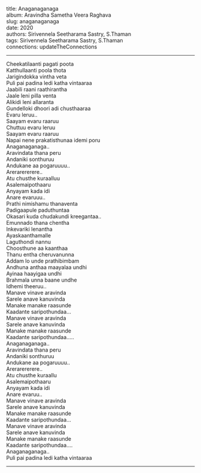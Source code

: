 title: Anaganaganaga  
album: Aravindha Sametha Veera Raghava  
slug: anaganaganaga  
date: 2020  
authors: Sirivennela Seetharama Sastry, S.Thaman  
tags: Sirivennela Seetharama Sastry, S.Thaman  
connections: updateTheConnections  

------------

Cheekatilaanti pagati poota  
Katthullaanti poola thota  
Jarigindokka vintha veta  
Puli pai padina ledi katha vintaaraa  
Jaabili raani raathirantha  
Jaale leni pilla venta  
Alikidi leni allaranta  
Gundelloki dhoori adi chusthaaraa  
Evaru leruu..  
Saayam evaru raaruu  
Chuttuu evaru leruu  
Saayam evaru raaruu  
Napai nene prakatisthunaa idemi poru  
Anaganaganaga..  
Aravindata thana peru  
Andaniki sonthuruu  
Andukane aa pogaruuuu..  
Arerarererere..  
Atu chusthe kuraalluu  
Asalemaipothaaru  
Anyayam kada idi  
Anare evaruuu..  
Prathi nimishamu thanaventa  
Padigaapule paduthuntaa  
Okasari kuda chudakundi kreegantaa..  
Emunnado thana chentha  
Inkevariki lenantha  
Ayaskaanthamalle  
Laguthondi nannu  
Choosthune aa kaanthaa  
Thanu entha cheruvanunna  
Addam lo unde prathibimbam  
Andhuna anthaa maayalaa undhi  
Ayinaa haayigaa undhi  
Brahmala unna baane undhe  
Idhemi theeruu..  
Manave vinave aravinda  
Sarele anave kanuvinda  
Manake manake raasunde  
Kaadante saripothundaa...  
Manave vinave aravinda  
Sarele anave kanuvinda  
Manake manake raasunde  
Kaadante saripothundaa.....  
Anaganaganaga..  
Aravindata thana peru  
Andaniki sonthuruu  
Andukane aa pogaruuuu..  
Arerarererere..  
Atu chusthe kuraallu  
Asalemaipothaaru  
Anyayam kada idi  
Anare evaruu..  
Manave vinave aravinda  
Sarele anave kanuvinda  
Manake manake raasunde  
Kaadante saripothundaa...  
Manave vinave aravinda  
Sarele anave kanuvinda  
Manake manake raasunde  
Kaadante saripothundaa....  
Anaganaganaga..  
Puli pai padina ledi katha vintaaraa  


------------
